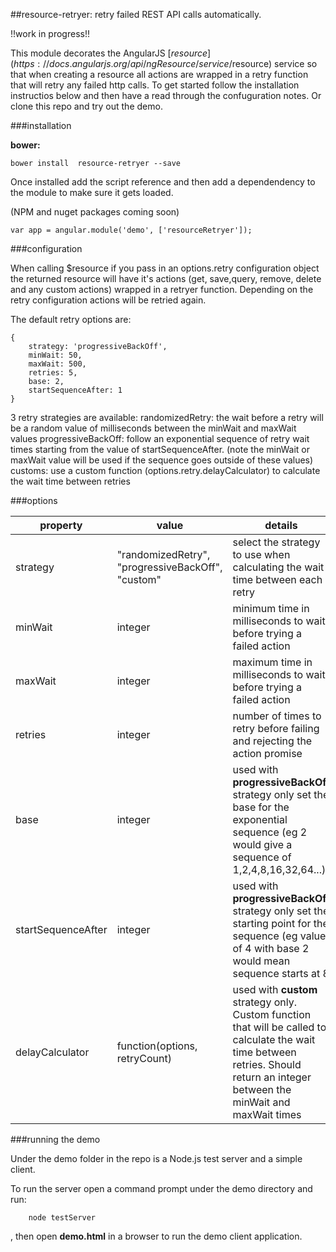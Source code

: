 ##resource-retryer: retry failed REST API calls automatically.

!!work in progress!!

This module decorates the AngularJS [$resource](https://docs.angularjs.org/api/ngResource/service/$resource) service so that when creating a resource all actions are wrapped in a retry function that will retry any failed http calls. To get started follow the installation instructios below and then have a read through the confuguration notes. Or clone this repo and try out the demo.

###installation

**bower:** 
```
bower install  resource-retryer --save
```

Once installed add the script reference and then add a dependendency to the module to make sure it gets loaded.

(NPM and nuget packages coming soon)
 
```
var app = angular.module('demo', ['resourceRetryer']);
``` 

###configuration

When calling $resource if you pass in an options.retry configuration object the returned resource will have it's actions (get, save,query, remove, delete and any custom actions) wrapped in a retryer function.
Depending on the retry configuration actions will be retried again.

The default retry options are:

```
{
	strategy: 'progressiveBackOff',
	minWait: 50,
	maxWait: 500,
	retries: 5,
	base: 2,
	startSequenceAfter: 1                                
}
```

3 retry strategies are available:
randomizedRetry: the wait before a retry will be a random value of milliseconds between the minWait and maxWait values
progressiveBackOff: follow an exponential sequence of retry wait times starting from the value of startSequenceAfter. (note the minWait or maxWait value will be used if the sequence goes outside of these values)
customs: use a custom function (options.retry.delayCalculator) to calculate the wait time between retries

###options

|	property 	| 	value	 | 	details	|
|---------------|------------|-------------
|	strategy	|	"randomizedRetry", "progressiveBackOff", "custom"	| select the strategy to use when calculating the wait time between each retry	|
|	minWait	|	integer	| minimum time in milliseconds to wait before trying a failed action	|	
|	maxWait	|	integer	| maximum time in milliseconds to wait before trying a failed action	|
|	retries	|	integer	| number of times to retry before failing and rejecting the action promise	|
|	base	|	integer	|	used with **progressiveBackOff** strategy only set the base for the exponential sequence (eg 2 would give a sequence of 1,2,4,8,16,32,64...)	|
|	startSequenceAfter	|	integer	|	used with **progressiveBackOff** strategy only set the starting point for the sequence (eg value of 4 with base 2 would mean sequence starts at 8	|
|	delayCalculator	| function(options, retryCount)	|	used with **custom** strategy only. Custom function that will be called to calculate the wait time between retries. Should return an integer between the minWait and maxWait times	|
    		

###running the demo

Under the demo folder in the repo is a Node.js test server and a simple client. 


To run the server open a command prompt under the demo directory and run:

```
	node testServer
```

, then open **demo.html** in a browser to run the demo client application.
